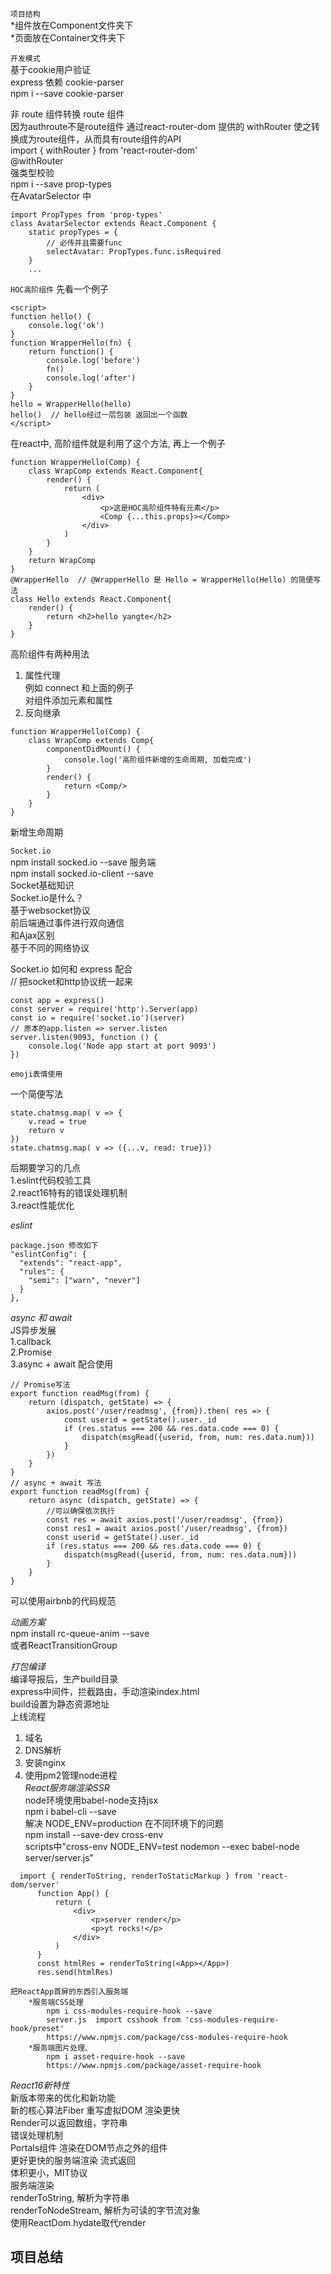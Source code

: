 `项目结构`  
*组件放在Component文件夹下  
*页面放在Container文件夹下  

`开发模式`  
基于cookie用户验证  
express 依赖 cookie-parser   
npm i --save cookie-parser  

非 route 组件转换 route 组件  
因为authroute不是route组件 通过react-router-dom 提供的 withRouter 使之转换成为route组件，从而具有route组件的API  
import { withRouter } from 'react-router-dom'  
@withRouter  
强类型校验  
npm i --save prop-types  
在AvatarSelector 中  
```
import PropTypes from 'prop-types'
class AvatarSelector extends React.Component {
    static propTypes = {
        // 必传并且需要func
        selectAvatar: PropTypes.func.isRequired
    }
    ...
```
`HOC高阶组件`
先看一个例子  
```
<script>
function hello() {
    console.log('ok')
}
function WrapperHello(fn) {
    return function() {
        console.log('before')
        fn()
        console.log('after')
    }
}
hello = WrapperHello(hello)
hello()  // hello经过一层包装 返回出一个函数
</script>
```
在react中, 高阶组件就是利用了这个方法, 再上一个例子  
```
function WrapperHello(Comp) {
    class WrapComp extends React.Component{
        render() {
            return (
                <div>
                    <p>这是HOC高阶组件特有元素</p>
                    <Comp {...this.props}></Comp>
                </div>
            )
        }
    }
    return WrapComp
}
@WrapperHello  // @WrapperHello 是 Hello = WrapperHello(Hello) 的简便写法
class Hello extends React.Component{
    render() {
        return <h2>hello yangte</h2>
    }
}
```
高阶组件有两种用法  
1. 属性代理  
例如 connect 和上面的例子  
对组件添加元素和属性  
2. 反向继承  
```
function WrapperHello(Comp) {
    class WrapComp extends Comp{
        componentDidMount() {
            console.log('高阶组件新增的生命周期, 加载完成')
        }
        render() {
            return <Comp/>
        }
    }
}
```
新增生命周期  

`Socket.io`  
npm install socked.io --save  服务端  
npm install socked.io-client --save    
Socket基础知识  
Socket.io是什么？  
    基于websocket协议  
    前后端通过事件进行双向通信  
和Ajax区别  
    基于不同的网络协议  

Socket.io 如何和 express 配合  
// 把socket和http协议统一起来  
```
const app = express()
const server = require('http').Server(app)
const io = require('socket.io')(server)
// 原本的app.listen => server.listen
server.listen(9093, function () {
    console.log('Node app start at port 9093')
})
```
`emoji表情使用`

一个简便写法   
```
state.chatmsg.map( v => {
    v.read = true
    return v
})
state.chatmsg.map( v => ({...v, read: true}))
```
后期要学习的几点  
1.eslint代码校验工具  
2.react16特有的错误处理机制  
3.react性能优化  


*eslint*  
```
package.json 修改如下
"eslintConfig": {
  "extends": "react-app",
  "rules": {
    "semi": ["warn", "never"]
  }
},
```
*async 和 await*  
JS异步发展  
1.callback  
2.Promise  
3.async + await 配合使用  
```
// Promise写法
export function readMsg(from) {
    return (dispatch, getState) => {
        axios.post('/user/readmsg', {from}).then( res => {
            const userid = getState().user._id
            if (res.status === 200 && res.data.code === 0) {
                dispatch(msgRead({userid, from, num: res.data.num}))
            }
        })
    }
}
// async + await 写法
export function readMsg(from) {
    return async (dispatch, getState) => {
        //可以确保依次执行
        const res = await axios.post('/user/readmsg', {from})
        const res1 = await axios.post('/user/readmsg', {from})
        const userid = getState().user._id
        if (res.status === 200 && res.data.code === 0) {
            dispatch(msgRead({userid, from, num: res.data.num}))
        }
    }
}
```
可以使用airbnb的代码规范  

*动画方案*  
npm install rc-queue-anim --save  
或者ReactTransitionGroup  

*打包编译*  
 编译导报后，生产build目录  
 express中间件，拦截路由，手动渲染index.html  
 build设置为静态资源地址  
 上线流程  
 1. 域名  
 2. DNS解析  
 3. 安装nginx  
 4. 使用pm2管理node进程  
 *React服务端渲染SSR*  
 node环境使用babel-node支持jsx  
    npm i babel-cli --save  
    解决 NODE_ENV=production 在不同环境下的问题   
    npm install --save-dev cross-env   
        scripts中"cross-env NODE_ENV=test nodemon --exec babel-node server/server.js"  
  ```  
    import { renderToString, renderToStaticMarkup } from 'react-dom/server'
        function App() {
            return (
                <div>
                    <p>server render</p>
                    <p>yt rocks!</p>
                </div>
            )
        }
        const htmlRes = renderToString(<App></App>)
        res.send(htmlRes)
```        
    把ReactApp首屏的东西引入服务端
        *服务端CSS处理
            npm i css-modules-require-hook --save
            server.js  import csshook from 'css-modules-require-hook/preset'
            https://www.npmjs.com/package/css-modules-require-hook
        *服务端图片处理、
            npm i asset-require-hook --save
            https://www.npmjs.com/package/asset-require-hook

*React16新特性*  
新版本带来的优化和新功能  
    新的核心算法Fiber 重写虚拟DOM 渲染更快  
    Render可以返回数组，字符串  
    错误处理机制  
    Portals组件 渲染在DOM节点之外的组件  
    更好更快的服务端渲染 流式返回   
    体积更小，MIT协议  
服务端渲染  
    renderToString, 解析为字符串  
    renderToNodeStream, 解析为可读的字节流对象  
    使用ReactDom.hydate取代render  
## 项目总结 ##  
